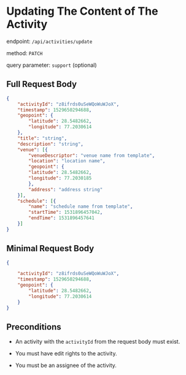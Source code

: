 # Updating The Content of The Activity

endpoint: `/api/activities/update`

method: `PATCH`

query parameter: `support` (optional)

## Full Request Body

```json
{
    "activityId": "z8ifrds0uSeWQoWuWJoX",
    "timestamp": 1529650294688,
    "geopoint": {
        "latitude": 28.5482662,
        "longitude": 77.2030614
    },
    "title": "string",
    "description": "string",
    "venue": [{
        "venueDescriptor": "venue name from template",
        "location": "location name",
        "geopoint": {
        "latitude": 28.5482662,
        "longitude": 77.2030185
        },
        "address": "address string"
    }],
    "schedule": [{
        "name": "schedule name from template",
        "startTime": 1531896457042,
        "endTime": 1531896457641
    }]
}
```

## Minimal Request Body

```json
{

    "activityId": "z8ifrds0uSeWQoWuWJoX",
    "timestamp": 1529650294688,
    "geopoint": {
        "latitude": 28.5482662,
        "longitude": 77.2030614
    }
}
```

## Preconditions

* An activity with the `activityId` from the request body must exist.

* You must have edit rights to the activity.

* You must be an assignee of the activity.
